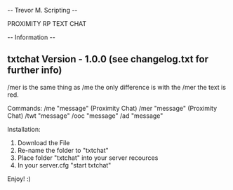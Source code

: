 -- Trevor M. Scripting --

 PROXIMITY RP TEXT CHAT

 -- Information --

 ## txtchat Version - 1.0.0 (see changelog.txt for further info) ##

 /mer is the same thing as /me the only difference is with the /mer the text is red.

 Commands:
 /me "message" (Proximity Chat)
 /mer "message" (Proximity Chat)
 /twt "message"
 /ooc "message"
 /ad "message"


 Installation:
 1) Download the File
 2) Re-name the folder to "txtchat"
 2) Place folder "txtchat" into your server recources
 3) In your server.cfg "start txtchat"


 Enjoy! :)

